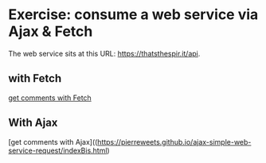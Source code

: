# Exercise: consume a web service via Ajax & Fetch

The web service sits at this URL:  https://thatsthespir.it/api.

## with Fetch
[get comments with Fetch](https://pierreweets.github.io/ajax-simple-web-service-request/index.html)

## With Ajax

[get comments with Ajax]((https://pierreweets.github.io/ajax-simple-web-service-request/indexBis.html)




